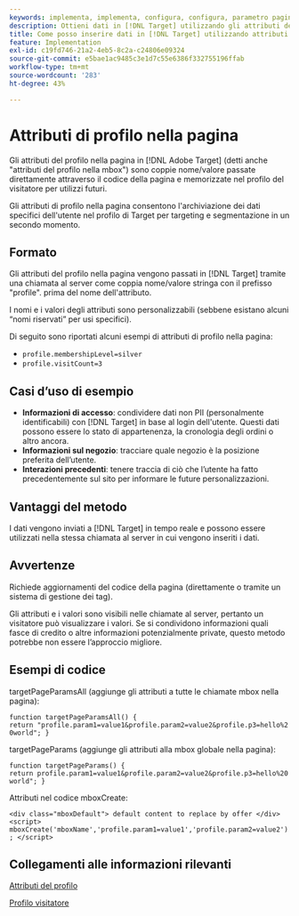 ```yaml
---
keywords: implementa, implementa, configura, configura, parametro pagina
description: Ottieni dati in [!DNL Target] utilizzando gli attributi del profilo nella pagina.
title: Come posso inserire dati in [!DNL Target] utilizzando attributi di profilo nella pagina?
feature: Implementation
exl-id: c19fd746-21a2-4eb5-8c2a-c24806e09324
source-git-commit: e5bae1ac9485c3e1d7c55e6386f332755196ffab
workflow-type: tm+mt
source-wordcount: '283'
ht-degree: 43%

---
```


# Attributi di profilo nella pagina

Gli attributi del profilo nella pagina in [!DNL Adobe Target] (detti anche &quot;attributi del profilo nella mbox&quot;) sono coppie nome/valore passate direttamente attraverso il codice della pagina e memorizzate nel profilo del visitatore per utilizzi futuri.

Gli attributi di profilo nella pagina consentono l&#39;archiviazione dei dati specifici dell&#39;utente nel profilo di Target per targeting e segmentazione in un secondo momento.

## Formato

Gli attributi del profilo nella pagina vengono passati in [!DNL Target] tramite una chiamata al server come coppia nome/valore stringa con il prefisso &quot;profile&quot;. prima del nome dell&#39;attributo.

I nomi e i valori degli attributi sono personalizzabili (sebbene esistano alcuni “nomi riservati” per usi specifici).

Di seguito sono riportati alcuni esempi di attributi di profilo nella pagina:

* `profile.membershipLevel=silver`
* `profile.visitCount=3`

## Casi d’uso di esempio

* **Informazioni di accesso**: condividere dati non PII (personalmente identificabili) con [!DNL Target] in base al login dell&#39;utente. Questi dati possono essere lo stato di appartenenza, la cronologia degli ordini o altro ancora.
* **Informazioni sul negozio**: tracciare quale negozio è la posizione preferita dell’utente.
* **Interazioni precedenti**: tenere traccia di ciò che l’utente ha fatto precedentemente sul sito per informare le future personalizzazioni.

## Vantaggi del metodo

I dati vengono inviati a [!DNL Target] in tempo reale e possono essere utilizzati nella stessa chiamata al server in cui vengono inseriti i dati.

## Avvertenze

Richiede aggiornamenti del codice della pagina (direttamente o tramite un sistema di gestione dei tag).

Gli attributi e i valori sono visibili nelle chiamate al server, pertanto un visitatore può visualizzare i valori. Se si condividono informazioni quali fasce di credito o altre informazioni potenzialmente private, questo metodo potrebbe non essere l’approccio migliore.

## Esempi di codice

targetPageParamsAll (aggiunge gli attributi a tutte le chiamate mbox nella pagina):

`function targetPageParamsAll() { return "profile.param1=value1&profile.param2=value2&profile.p3=hello%20world"; }`

targetPageParams (aggiunge gli attributi alla mbox globale nella pagina):

`function targetPageParams() { return profile.param1=value1&profile.param2=value2&profile.p3=hello%20world"; }`

Attributi nel codice mboxCreate:

`<div class="mboxDefault"> default content to replace by offer </div> <script> mboxCreate('mboxName','profile.param1=value1','profile.param2=value2'); </script>`

## Collegamenti alle informazioni rilevanti

[Attributi del profilo](https://experienceleague.adobe.com/docs/target/using/audiences/visitor-profiles/profile-parameters.html?lang=it)

[Profilo visitatore](https://experienceleague.adobe.com/docs/target/using/audiences/create-audiences/categories-audiences/visitor-profile.html?lang=it)
